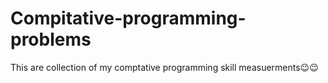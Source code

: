 # Compitative-programming-problems
This are collection of my comptative programming skill measuerments😉😉
